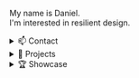 My name is Daniel. </br>
I'm interested in resilient design.

<!--

📫 Contact</br>
&emsp; &emsp; email: tabcat00@proton.me</br>
&emsp; &emsp; matrix: [@tabcat00:matrix.org](https://matrix.to/#/@tabcat00:matrix.org)

📐 Projects</br>
&emsp; &emsp; Active</br>
&emsp; &emsp; &emsp; &#8226; [opal](https://github.com/cypsela/opal) - peer-to-peer, collaborative states using merkle-crdts</br>
&emsp; &emsp; Icebox</br>
&emsp; &emsp; &emsp; &#8226; [zzzync](https://github.com/tabcat/zzzync) - sync with peers that have gone to sleep Zzz</br>
&emsp; &emsp; &emsp; &#8226; [sailplane-web](https://github.com/cypsela/sailplane-web) - collaborative p2p file manager in the browser</br>

🏆 Showcase</br>
&emsp; &emsp; [HackFS 2022 Storage Wizard](https://ethglobal.com/showcase/zzzync-xk96u) 🧙‍♂️</br>
&emsp; &emsp; [HackFS 2020 Finalist](https://ethglobal.com/showcase/sailplane-web-gnxxe) 🏁

-->

<details>
  <summary>📫 Contact</summary>
  
  &emsp; &emsp; email: tabcat00@proton.me</br>
  &emsp; &emsp; matrix: [@tabcat00:matrix.org](https://matrix.to/#/@tabcat00:matrix.org)
</details>

<details>
  <summary>📐 Projects</summary>
  
  &emsp; &emsp; Active</br>
  &emsp; &emsp; &emsp; &#8226; [welo](https://github.com/hldb/welo) - peer-to-peer, collaborative states using merkle-crdts</br>
  &emsp; &emsp; &emsp; &#8226; [zzzync](https://github.com/tabcat/zzzync) - sync with peers that have gone to sleep Zzz</br>
  &emsp; &emsp; Icebox</br>
  &emsp; &emsp; &emsp; &#8226; [sailplane-web](https://github.com/cypsela/sailplane-web) - collaborative p2p file manager in the browser</br>
</details>

<details>
  <summary>🏆 Showcase</summary>
  
  &emsp; &emsp; [HackFS 2022 Storage Wizard](https://ethglobal.com/showcase/zzzync-xk96u) 🧙‍♂️🥇</br>
  &emsp; &emsp; [HackFS 2020 Finalist](https://ethglobal.com/showcase/sailplane-web-gnxxe) 🏁
</details>


<!--
  
🗃️ Archived Projects:
  - [encrypted-docstore](https://github.com/tabcat/encrypted-docstore)
  - [ens-subdomainer](https://github.com/tabcat/ens-subdomainer)
  - [orbit-db-fsstore](https://github.com/tabcat/orbit-db-fsstore)
  - [orbit-db-set](https://github.com/tabcat/orbit-db-set)
  - [orbit-db-signal-protocol-store](https://github.com/tabcat/orbit-db-signal-protocol-store)
  - [peer-account](https://github.com/tabcat/peer-account)
  - [simple-chat-room](https://github.com/tabcat/simple-chat-room)
  - [softphone](https://github.com/tabcat/softphone)

-->



<!--
**tabcat/tabcat** is a ✨ _special_ ✨ repository because its `README.md` (this file) appears on your GitHub profile.

Here are some ideas to get you started:

- 🔭 I’m currently working on ...
- 🌱 I’m currently learning ...
- 👯 I’m looking to collaborate on ...
- 🤔 I’m looking for help with ...
- 💬 Ask me about ...
- 📫 How to reach me: ...
- 😄 Pronouns: ...
- ⚡ Fun fact: ...
-->
